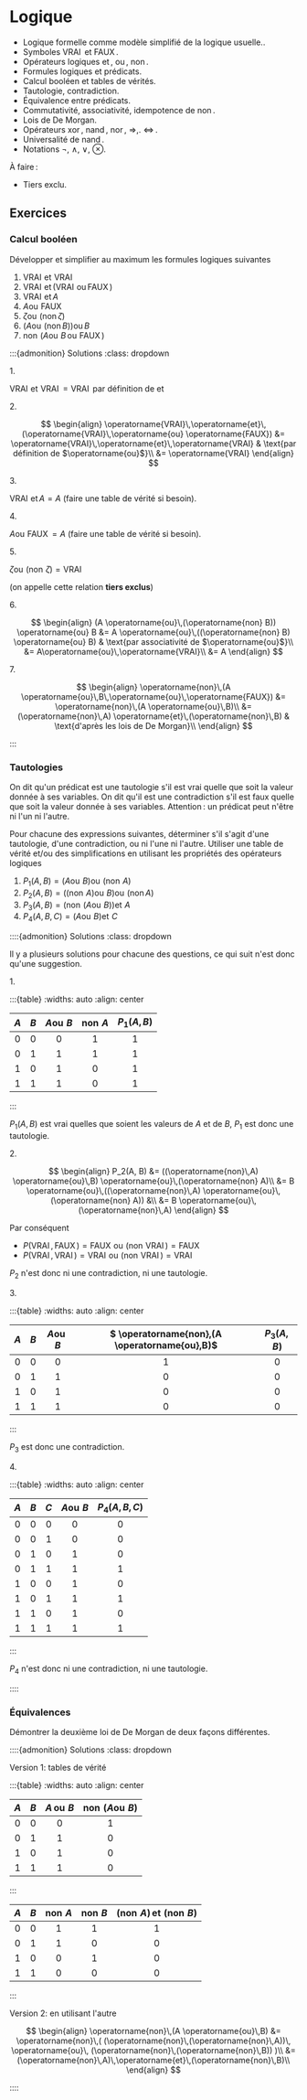 <!-- LTeX: language=fr -->

Logique
=======

- Logique formelle comme modèle simplifié de la logique usuelle..
- Symboles $\operatorname{VRAI}$ et $\operatorname{FAUX}$.
- Opérateurs logiques $\operatorname{et}$, $\operatorname{ou}$, $\operatorname{non}$.
- Formules logiques et prédicats.
- Calcul booléen et tables de vérités.
- Tautologie, contradiction.
- Équivalence entre prédicats.
- Commutativité, associativité, idempotence de  $\operatorname{non}$.
- Lois de De Morgan.
- Opérateurs $\operatorname{xor}$, $\operatorname{nand}$, $\operatorname{nor}$, $⇒$,.
	$\operatorname{⇔}$.
- Universalité de $\operatorname{nand}$.
- Notations $¬$, $∧$, $∨$, $⊗$.

À faire :

- Tiers exclu.

## Exercices

### Calcul booléen

Développer et simplifier au maximum les formules logiques suivantes

1. $\operatorname{VRAI}\,\operatorname{et}\,\operatorname{VRAI}$
2. $\operatorname{VRAI}\,\operatorname{et} (\operatorname{VRAI}\,\operatorname{ou}
	 \operatorname{FAUX})$
3. $\operatorname{VRAI}\,\operatorname{et} A$
4. $A \operatorname{ou}\,\operatorname{FAUX}$
5. $ζ \operatorname{ou}\,(\operatorname{non} ζ)$
6. $(A \operatorname{ou}\,(\operatorname{non} B)) \operatorname{ou} B$
7. $\operatorname{non}\,(A \operatorname{ou}\,B\,\operatorname{ou}\,\operatorname{FAUX})$

:::{admonition} Solutions
:class: dropdown

1\.

$\operatorname{VRAI}\,\operatorname{et}\,\operatorname{VRAI} = \operatorname{VRAI}$ par définition
	 de $\operatorname{et}$

2\. 

$$
\begin{align}
	\operatorname{VRAI}\,\operatorname{et}\,(\operatorname{VRAI}\,\operatorname{ou}
	\operatorname{FAUX})
		&= \operatorname{VRAI}\,\operatorname{et}\,\operatorname{VRAI}
			& \text{par définition de $\operatorname{ou}$}\\
		&= \operatorname{VRAI}
\end{align}
$$

3\.

$\operatorname{VRAI}\,\operatorname{et} A = A$ (faire une table de vérité si besoin).

4\.

$A \operatorname{ou}\,\operatorname{FAUX} = A$ (faire une table de vérité si besoin).

5\.

$ζ \operatorname{ou}\,(\operatorname{non}\,ζ) = \operatorname{VRAI}$

(on appelle cette relation **tiers exclus**)

6\. 

$$
\begin{align}
	(A \operatorname{ou}\,(\operatorname{non} B)) \operatorname{ou} B
		&= A \operatorname{ou}\,((\operatorname{non} B) \operatorname{ou} B)
			& \text{par associativité de $\operatorname{ou}$}\\
		&= A\operatorname{ou}\,\operatorname{VRAI}\\
		&= A
\end{align}
$$

7\. 

$$
\begin{align}
	\operatorname{non}\,(A \operatorname{ou}\,B\,\operatorname{ou}\,\operatorname{FAUX})
		&= \operatorname{non}\,(A \operatorname{ou}\,B)\\
		&= (\operatorname{non}\,A) \operatorname{et}\,(\operatorname{non}\,B)
			& \text{d'après les lois de De Morgan}\\
\end{align}
$$

:::

### Tautologies

On dit qu'un prédicat est une tautologie s'il est vrai quelle que soit la valeur donnée à ses
variables. On dit qu'il est une contradiction s'il est faux quelle que soit la valeur donnée à ses
variables. Attention : un prédicat peut n'être ni l'un ni l'autre.

Pour chacune des expressions suivantes, déterminer s'il s'agit d'une tautologie, d'une
contradiction, ou ni l'une ni l'autre. Utiliser une table de vérité et/ou des simplifications en
utilisant les propriétés des opérateurs logiques

1. $P_1(A, B) = (A \operatorname{ou}\,B) \operatorname{ou}\,(\operatorname{non}\,A)$
2. $P_2(A, B) = ((\operatorname{non}\,A) \operatorname{ou}\,B)
	 \operatorname{ou}\,(\operatorname{non} A)$
3. $P_3(A, B) = (\operatorname{non}\,(A \operatorname{ou}\,B)) \operatorname{et}\,A$
4. $P_4(A, B, C) = (A \operatorname{ou}\,B) \operatorname{et}\,C$

::::{admonition} Solutions
:class: dropdown

Il y a plusieurs solutions pour chacune des questions, ce qui suit n'est donc qu'une suggestion.

1\.

:::{table}
:widths: auto
:align: center

| $A$ | $B$ | $A \operatorname{ou}\,B$ | $\operatorname{non}\,A$ | $P_1(A,B)$ |
| :-: | :-: | :----------------------: | :---------------------: | :--------: |
| $0$ | $0$ |           $0$            |           $1$           |    $1$     |
| $0$ | $1$ |           $1$            |           $1$           |    $1$     |
| $1$ | $0$ |           $1$            |           $0$           |    $1$     |
| $1$ | $1$ |           $1$            |           $0$           |    $1$     |
:::

$P_1(A, B)$ est vrai quelles que soient les valeurs de $A$ et de $B$, $P_1$ est
donc une tautologie.

2\.

$$
\begin{align}
	P_2(A, B)
		&= ((\operatorname{non}\,A) \operatorname{ou}\,B) \operatorname{ou}\,(\operatorname{non} A)\\
		&= B \operatorname{ou}\,((\operatorname{non}\,A) \operatorname{ou}\,(\operatorname{non} A)) &\\
		&= B \operatorname{ou}\,(\operatorname{non}\,A)
\end{align}
$$

Par conséquent

- $P(\operatorname{VRAI}, \operatorname{FAUX}) =
\operatorname{FAUX}\,\operatorname{ou}\,(\operatorname{non}\,\operatorname{VRAI}) =
\operatorname{FAUX}$
- $P(\operatorname{VRAI}, \operatorname{VRAI}) =
\operatorname{VRAI}\,\operatorname{ou}\,(\operatorname{non}\,\operatorname{VRAI}) =
\operatorname{VRAI}$

$P_2$ n'est donc ni une contradiction, ni une tautologie.

3\.

:::{table}
:widths: auto
:align: center

| $A$ | $B$ | $A \operatorname{ou}\,B$ | $ \operatorname{non}\,(A \operatorname{ou}\,B)$ | $P_3(A,B)$ |
| :-: | :-: | :----------------------: | :---------------------------------------------: | :--------: |
| $0$ | $0$ |           $0$            |                       $1$                       |    $0$     |
| $0$ | $1$ |           $1$            |                       $0$                       |    $0$     |
| $1$ | $0$ |           $1$            |                       $0$                       |    $0$     |
| $1$ | $1$ |           $1$            |                       $0$                       |    $0$     |
:::

$P_3$ est donc une contradiction.

4\.

:::{table}
:widths: auto
:align: center

| $A$ | $B$ | $C$ | $A \operatorname{ou}\,B$ | $P_4(A,B,C)$ |
| :-: | :-: | :-: | :----------------------: | :----------: |
| $0$ | $0$ | $0$ |           $0$            |     $0$      |
| $0$ | $0$ | $1$ |           $0$            |     $0$      |
| $0$ | $1$ | $0$ |           $1$            |     $0$      |
| $0$ | $1$ | $1$ |           $1$            |     $1$      |
| $1$ | $0$ | $0$ |           $1$            |     $0$      |
| $1$ | $0$ | $1$ |           $1$            |     $1$      |
| $1$ | $1$ | $0$ |           $1$            |     $0$      |
| $1$ | $1$ | $1$ |           $1$            |     $1$      |
:::

$P_4$ n'est donc ni une contradiction, ni une tautologie.

::::

### Équivalences

Démontrer la deuxième loi de De Morgan de deux façons différentes.

::::{admonition} Solutions
:class: dropdown

Version 1: tables de vérité

:::{table}
:widths: auto
:align: center

| $A$ | $B$ | $A\,\operatorname{ou}\,B$ | $\operatorname{non}\,(A \operatorname{ou}\,B)$ |
| :-: | :-: | :----------------------: | :--------------------------------------------: |
| $0$ | $0$ |           $0$            |                      $1$                       |
| $0$ | $1$ |           $1$            |                      $0$                       |
| $1$ | $0$ |           $1$            |                      $0$                       |
| $1$ | $1$ |           $1$            |                      $0$                       |
:::

| $A$ | $B$ | $\operatorname{non}\,A$ | $\operatorname{non}\,B$ | $(\operatorname{non}\,A)\,\operatorname{et}\,(\operatorname{non}\,B)$ |
| :-: | :-: | :---------------------: | :---------------------: | :-------------------------------------------------------------------: |
| $0$ | $0$ |           $1$           |           $1$           |                                  $1$                                  |
| $0$ | $1$ |           $1$           |           $0$           |                                  $0$                                  |
| $1$ | $0$ |           $0$           |           $1$           |                                  $0$                                  |
| $1$ | $1$ |           $0$           |           $0$           |                                  $0$                                  |
:::

Version 2: en utilisant l'autre

$$
\begin{align}
	\operatorname{non}\,(A \operatorname{ou}\,B)
		&= \operatorname{non}\,(
			(\operatorname{non}\,(\operatorname{non}\,A))\,
			\operatorname{ou}\,
			(\operatorname{non}\,(\operatorname{non}\,B))
		)\\
		&= (\operatorname{non}\,A)\,\operatorname{et}\,(\operatorname{non}\,B)\\
\end{align}
$$

::::